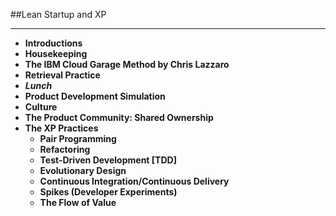 <!-- .slide: data-background="resources/footer.svg" data-background-size="contain" data-background-position="bottom"  -->

##Lean Startup and XP
- - -
* **Introductions <!-- .element: style="color:#e0dfe4" -->**
* **Housekeeping <!-- .element: style="color:#e0dfe4" -->**
* **The IBM Cloud Garage Method by Chris Lazzaro**  <!-- .element: style="color:#e0dfe4" -->
* **Retrieval Practice**
* _**Lunch**_ <!-- .element: style="color:#5cab3d" -->
* **Product Development Simulation** <!-- .element: style="color:#e0dfe4" -->
* **Culture** <!-- .element: style="color:#e0dfe4" -->
* **The Product Community:  Shared Ownership** <!-- .element: style="color:#e0dfe4" -->
* **The XP Practices** <!-- .element: style="color:#e0dfe4" -->
  * **Pair Programming** <!-- .element: style="color:#e0dfe4" -->
  * **Refactoring** <!-- .element: style="color:#e0dfe4" -->
  * **Test-Driven Development [TDD]** <!-- .element: style="color:#e0dfe4" -->
  * **Evolutionary Design** <!-- .element: style="color:#e0dfe4" -->
  * **Continuous Integration/Continuous Delivery** <!-- .element: style="color:#e0dfe4" -->
  * **Spikes (Developer Experiments)** <!-- .element: style="color:#e0dfe4" -->
  * **The Flow of Value** <!-- .element: style="color:#e0dfe4" -->

<aside class="notes">
</aside>
